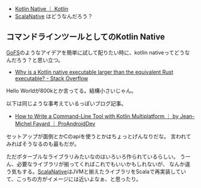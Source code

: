 - [Kotlin Native ｜ Kotlin](https://kotlinlang.org/docs/native-overview.html)
- [ScalaNative](ScalaNative.md) はどうなんだろう？

## コマンドラインツールとしてのKotlin Native

[GoFS](GoFS.md)のようなアイデアを簡単に試して配りたい時に、kotlin nativeってどうなんだろう？と思い立つ。

- [Why is a Kotlin native executable larger than the equivalent Rust executable? - Stack Overflow](https://stackoverflow.com/questions/52781064/why-is-a-kotlin-native-executable-larger-than-the-equivalent-rust-executable)

Hello Worldが800kとか言ってる。結構小さいじゃん。

以下は同じような事考えているっぽいブログ記事。

- [How to Write a Command-Line Tool with Kotlin Multiplatform ｜ by Jean-Michel Fayard ｜ ProAndroidDev](https://proandroiddev.com/how-to-write-a-command-line-tool-with-kotlin-multiplatform-b598247fe880)

セットアップが面倒とかCのapiを使うとかはちょっとげんなりだな。
言われてみればそうなるのも最もだが。

ただポターブルなライブラリみたいなのはいろいろ作られているらしい。
うーん、必要なライブラリが揃ってくればこれでもいいかもしれないが、
なんか違う気もする。[ScalaNative](ScalaNative.md)はJVMと揃えたライブラリをScalaで再実装していて、こっちの方がイメージには近いよなぁ、と思ったり。